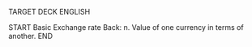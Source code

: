 TARGET DECK
ENGLISH

START
Basic
Exchange rate
Back: n. Value of one currency in terms of another.
END
